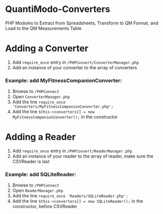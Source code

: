 QuantiModo-Converters
=====================

PHP Modules to Extract from Spreadsheets, Transform to QM Format, and Load to the QM Measurements Table

# Adding a Converter

1. Add `require_once` entry in `/PHPConvert/ConverterManager.php`
2. Add an instance of your converter to the array of converters

### Example: add MyFitnessCompanionConverter:
1. Browse to `/PHPConnect`
2. Open `ConverterManager.php`
3. Add the line `require_once 'Converters/MyFitnessCompanionConverter.php';`
4. Add the line `$this->converters[] = new MyFitnessCompanionConverter();` in the constructor

# Adding a Reader

1. Add `require_once` entry in `/PHPConvert/ReaderManager.php`
2. Add an instance of your reader to the array of reader, make sure the CSVReader is last

### Example: add SQLiteReader:
1. Browse to `/PHPConnect`
2. Open `ReaderManager.php`
3. Add the line `require_once 'Readers/SQLiteReader.php';`
4. Add the line `$this->converters[] = new SQLiteReader();` in the constructor, before CSVReader
